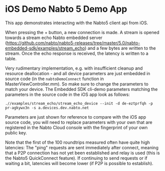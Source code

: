 # iOS Demo Nabto 5 Demo App

This app demonstrates interacting with the Nabto5 client api from iOS.

When pressing the + button, a new connection is made. A stream is opened towards a stream echo Nabto embedded server (https://github.com/nabto/nabto5-releases/tree/master/5.0/nabto-embedded-sdk/examples/stream_echo) and a few bytes are written to the stream. Once the echo response is received, the latency is written to a table.

Very rudimentary implementation, e.g. with insufficient cleanup and resource deallocation - and all device parameters are just embedded in source code (in the `nabtoDemoConnect` function in MasterViewController.mm). So make sure to change the parameters to match your device. The Embedded SDK cli-demo parameters matching the parameters in the source code in the iOS app look as follows:

```
.//examples/stream_echo/stream_echo_device --init -d de-eztprfqh -p pr-agkywx3n -s a.devices.dev.nabto.net
```

Parameters are just shown for reference to compare with the iOS app source code, you will need to replace parameters with your own that are registered in the Nabto Cloud console with the fingerprint of your own public key.

Note that the first of the 100 roundtrips measured often have quite high latencies: The "ping" requests are sent immediately after connect, meaning that a P2P connection has not yet been established and relay is used (this is the Nabto5 QuickConnect feature). If continuing to send requests or if waiting a bit, latencies will become lower (if P2P is possible to establish).
